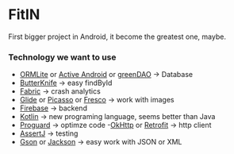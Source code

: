 # FitIN
First bigger project in Android, it become the greatest one, maybe.

### Technology we want to use
- [ORMLite](http://ormlite.com/) or [Active Android](https://github.com/pardom/ActiveAndroid#activeandroid) or [greenDAO](https://github.com/greenrobot/greenDAO#greendao) -> Database
- [ButterKnife](http://jakewharton.github.io/butterknife/) -> easy findById
- [Fabric](https://get.fabric.io/) -> crash analytics
- [Glide](https://github.com/bumptech/glide#glide) or [Picasso](http://square.github.io/picasso/) or [Fresco](http://frescolib.org/) -> work with images
- [Firebase](https://www.firebase.com/) -> backend
- [Kotlin](https://kotlinlang.org/) -> new programing language, seems better than Java
- [Proguard](http://developer.android.com/tools/help/proguard.html) -> optimze code
-[OkHttp](http://square.github.io/okhttp/) or [Retrofit](http://square.github.io/retrofit/) -> http client
- [AssertJ](http://joel-costigliola.github.io/assertj/) -> testing
- [Gson](https://github.com/google/gson#google-gson) or [Jackson](https://github.com/FasterXML/jackson#jackson-project-home-github) -> easy work with JSON or XML





